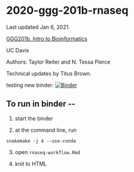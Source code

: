 # 2020-ggg-201b-rnaseq

Last updated Jan 6, 2021.

[GGG201b, Intro to Bioinformatics](https://github.com/ngs-docs/2020-GGG201b-lab)

UC Davis

Authors: Taylor Reiter and N. Tessa Pierce

Technical updates by Titus Brown.

testing new binder: [![Binder](https://binder.pangeo.io/badge_logo.svg)](https://binder.pangeo.io/v2/gh/marisalim/2020-ggg-201b-rnaseq/marisa-binder?urlpath=rstudio)


## To run in binder --

1) start the binder

2) at the command line, run

```
snakemake -j 4 --use-conda
```

3) open `rnaseq-workflow.Rmd`

4) knit to HTML
